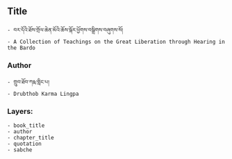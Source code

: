 ## Title
	- བར་དོའི་ཐོས་གྲོལ་ཆེན་མོའི་ཆོས་སྐོར་ཕྱོགས་བསྒྲིགས་བཞུགས་སོ།
	- A Collection of Teachings on the Great Liberation through Hearing in the Bardo

### Author
	- གྲུབ་ཐོབ་ཀརྨ་གླིང་པ།
	- Drubthob Karma Lingpa

### Layers:
	- book_title
	- author
	- chapter_title
	- quotation
	- sabche
